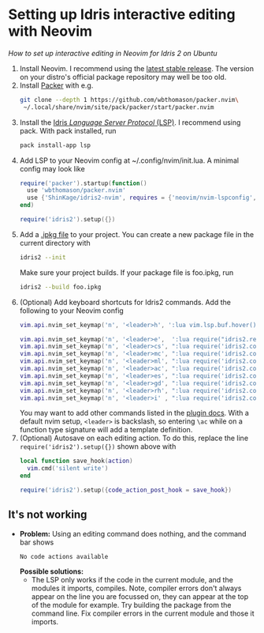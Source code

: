 # Setting up Idris interactive editing with Neovim

_How to set up interactive editing in Neovim for Idris 2 on Ubuntu_

1. Install Neovim. I recommend using the [latest stable release](https://github.com/neovim/neovim/releases/latest). The version on your distro's official package repository may well be too old.
1. Install [Packer](https://github.com/wbthomason/packer.nvim) with e.g.
   ```bash
   git clone --depth 1 https://github.com/wbthomason/packer.nvim\
    ~/.local/share/nvim/site/pack/packer/start/packer.nvim
   ```
1. Install the [Idris _Language Server Protocol_ (LSP)](https://github.com/idris-community/idris2-lsp). I recommend using pack. With pack installed, run
   ```bash
   pack install-app lsp
   ```
1. Add LSP to your Neovim config at ~/.config/nvim/init.lua. A minimal config may look like
   ```lua
   require('packer').startup(function()
     use 'wbthomason/packer.nvim'
     use {'ShinKage/idris2-nvim', requires = {'neovim/nvim-lspconfig', 'MunifTanjim/nui.nvim'}}
   end)

   require('idris2').setup({})
   ```
1. Add a [.ipkg file](https://idris2.readthedocs.io/en/latest/reference/packages.html) to your project. You can create a new package file in the current directory with
   ```bash
   idris2 --init
   ```
   Make sure your project builds. If your package file is foo.ipkg, run
   ```bash
   idris2 --build foo.ipkg
   ```
1. (Optional) Add keyboard shortcuts for Idris2 commands. Add the following to your Neovim config
   ```lua
   vim.api.nvim_set_keymap('n', '<leader>h', ':lua vim.lsp.buf.hover()<CR>', {noremap = true})

   vim.api.nvim_set_keymap('n', '<leader>e',  ':lua require("idris2.repl").evaluate()<CR>', {noremap = true})
   vim.api.nvim_set_keymap('n', '<leader>cs', ":lua require('idris2.code_action').case_split()<CR>", {noremap = true})
   vim.api.nvim_set_keymap('n', '<leader>mc', ":lua require('idris2.code_action').make_case()<CR>", {noremap = true})
   vim.api.nvim_set_keymap('n', '<leader>ml', ":lua require('idris2.code_action').make_lemma()<CR>", {noremap = true})
   vim.api.nvim_set_keymap('n', '<leader>ac', ":lua require('idris2.code_action').add_clause()<CR>", {noremap = true})
   vim.api.nvim_set_keymap('n', '<leader>es', ":lua require('idris2.code_action').expr_search()<CR>", {noremap = true})
   vim.api.nvim_set_keymap('n', '<leader>gd', ":lua require('idris2.code_action').generate_def()<CR>", {noremap = true})
   vim.api.nvim_set_keymap('n', '<leader>rh', ":lua require('idris2.code_action').refine_hole()<CR>", {noremap = true})
   vim.api.nvim_set_keymap('n', '<leader>i' , ":lua require('idris2.code_action').intro()<CR>", {noremap = true})
   ```
   You may want to add other commands listed in the [plugin docs](https://github.com/ShinKage/idris2-nvim). With a default nvim setup, `<leader>` is backslash, so entering `\ac` while on a function type signature will add a template definition.
1. (Optional) Autosave on each editing action. To do this, replace the line `require('idris2').setup({})` shown above with
   ```lua
   local function save_hook(action)
     vim.cmd('silent write')
   end

   require('idris2').setup({code_action_post_hook = save_hook})
   ```

## It's not working

* **Problem:** Using an editing command does nothing, and the command bar shows
  ```
  No code actions available
  ```
  **Possible solutions:**
  * The LSP only works if the code in the current module, and the modules it imports, compiles. Note, compiler errors don't always appear on the line you are focussed on, they can appear at the top of the module for example. Try building the package from the command line. Fix compiler errors in the current module and those it imports.
